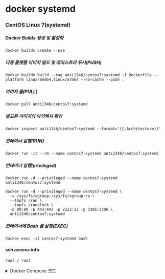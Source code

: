 # docker systemd

### CentOS Linux 7(systemd)
##### Docker Buildx 생성 및 활성화
```
docker buildx create --use
```
##### 다중 플랫폼 이미지 빌드 및 레지스트리 푸시(PUSH)
```
docker buildx build --tag anti1346/centos7:systemd -f Dockerfile --platform linux/amd64,linux/arm64 --no-cache --push .
```
##### 이미지 풀(PULL)
```
docker pull anti1346/centos7:systemd
```
##### 빌드된 이미지의 아키텍처 확인
```
docker inspect anti1346/centos7:systemd --format='{{.Architecture}}'
```
##### 컨테이너 실행(RUN)
```
docker run -it --rm --name centos7-systemd anti1346/centos7:systemd
```
##### 컨테이너 실행(privileged)
```
docker run -d --privileged --name centos7-systemd anti1346/centos7:systemd
```
```
docker run -d --privileged --name centos7-systemd \
  -v /sys/fs/cgroup:/sys/fs/cgroup:ro \
  --tmpfs /run \
  --tmpfs /run/lock \
  -p 80:80 -p 443:443 -p 2222:22 -p 3306:3306 \
  anti1346/centos7:systemd
```
##### 컨테이너에 Bash 셸 실행(EXEC)
```
docker exec -it centos7-systemd bash
```
#### ssh access info
```
root / root
```


<details>
<summary>Docker Compose 코드</summary>

## docker-compose
#### docker-compose build

```
docker-compose build --no-cache
```
```
docker-compose up -d; docker-compose ps; docker-compose logs -f
```
```
docker-compose up --build -d; docker-compose ps; docker-compose logs -f
```

###### docker container ip
```
docker inspect --format='{{range .NetworkSettings.Networks}}{{.IPAddress}}{{end}}' ssh-server
```

<details>
<summary>README 백업</summary>

</details>
